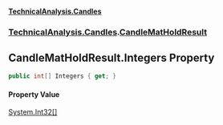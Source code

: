 #### [TechnicalAnalysis.Candles](TechnicalAnalysis.Candles.md 'TechnicalAnalysis.Candles')
### [TechnicalAnalysis.Candles](TechnicalAnalysis.Candles.md#TechnicalAnalysis.Candles 'TechnicalAnalysis.Candles').[CandleMatHoldResult](CandleMatHoldResult.md 'TechnicalAnalysis.Candles.CandleMatHoldResult')

## CandleMatHoldResult.Integers Property

```csharp
public int[] Integers { get; }
```

#### Property Value
[System.Int32](https://docs.microsoft.com/en-us/dotnet/api/System.Int32 'System.Int32')[[]](https://docs.microsoft.com/en-us/dotnet/api/System.Array 'System.Array')